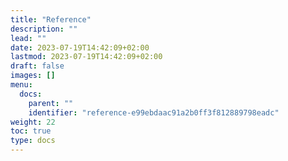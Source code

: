 ```yaml
---
title: "Reference"
description: ""
lead: ""
date: 2023-07-19T14:42:09+02:00
lastmod: 2023-07-19T14:42:09+02:00
draft: false
images: []
menu:
  docs:
    parent: ""
    identifier: "reference-e99ebdaac91a2b0ff3f812889798eadc"
weight: 22
toc: true
type: docs
---
```

